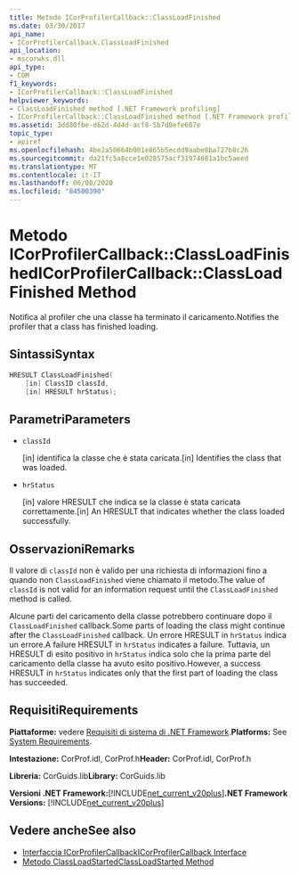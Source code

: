 ```yaml
---
title: Metodo ICorProfilerCallback::ClassLoadFinished
ms.date: 03/30/2017
api_name:
- ICorProfilerCallback.ClassLoadFinished
api_location:
- mscorwks.dll
api_type:
- COM
f1_keywords:
- ICorProfilerCallback::ClassLoadFinished
helpviewer_keywords:
- ClassLoadFinished method [.NET Framework profiling]
- ICorProfilerCallback::ClassLoadFinished method [.NET Framework profiling]
ms.assetid: 3dd80fbe-d62d-4d4d-acf8-5b7d0efe607e
topic_type:
- apiref
ms.openlocfilehash: 4be2a50664b001e865b5ecdd9aabe8ba727b8c26
ms.sourcegitcommit: da21fc5a8cce1e028575acf31974681a1bc5aeed
ms.translationtype: MT
ms.contentlocale: it-IT
ms.lasthandoff: 06/08/2020
ms.locfileid: "84500390"
---
```

# <a name="icorprofilercallbackclassloadfinished-method"></a><span data-ttu-id="231b1-102">Metodo ICorProfilerCallback::ClassLoadFinished</span><span class="sxs-lookup"><span data-stu-id="231b1-102">ICorProfilerCallback::ClassLoadFinished Method</span></span>
<span data-ttu-id="231b1-103">Notifica al profiler che una classe ha terminato il caricamento.</span><span class="sxs-lookup"><span data-stu-id="231b1-103">Notifies the profiler that a class has finished loading.</span></span>  
  
## <a name="syntax"></a><span data-ttu-id="231b1-104">Sintassi</span><span class="sxs-lookup"><span data-stu-id="231b1-104">Syntax</span></span>  
  
```cpp  
HRESULT ClassLoadFinished(  
    [in] ClassID classId,  
    [in] HRESULT hrStatus);  
```  
  
## <a name="parameters"></a><span data-ttu-id="231b1-105">Parametri</span><span class="sxs-lookup"><span data-stu-id="231b1-105">Parameters</span></span>

- `classId`

  <span data-ttu-id="231b1-106">\[in] identifica la classe che è stata caricata.</span><span class="sxs-lookup"><span data-stu-id="231b1-106">\[in] Identifies the class that was loaded.</span></span>

- `hrStatus`

  <span data-ttu-id="231b1-107">\[in] valore HRESULT che indica se la classe è stata caricata correttamente.</span><span class="sxs-lookup"><span data-stu-id="231b1-107">\[in] An HRESULT that indicates whether the class loaded successfully.</span></span>

## <a name="remarks"></a><span data-ttu-id="231b1-108">Osservazioni</span><span class="sxs-lookup"><span data-stu-id="231b1-108">Remarks</span></span>  
 <span data-ttu-id="231b1-109">Il valore di `classId` non è valido per una richiesta di informazioni fino a quando non `ClassLoadFinished` viene chiamato il metodo.</span><span class="sxs-lookup"><span data-stu-id="231b1-109">The value of `classId` is not valid for an information request until the `ClassLoadFinished` method is called.</span></span>  
  
 <span data-ttu-id="231b1-110">Alcune parti del caricamento della classe potrebbero continuare dopo il `ClassLoadFinished` callback.</span><span class="sxs-lookup"><span data-stu-id="231b1-110">Some parts of loading the class might continue after the `ClassLoadFinished` callback.</span></span> <span data-ttu-id="231b1-111">Un errore HRESULT in `hrStatus` indica un errore.</span><span class="sxs-lookup"><span data-stu-id="231b1-111">A failure HRESULT in `hrStatus` indicates a failure.</span></span> <span data-ttu-id="231b1-112">Tuttavia, un HRESULT di esito positivo in `hrStatus` indica solo che la prima parte del caricamento della classe ha avuto esito positivo.</span><span class="sxs-lookup"><span data-stu-id="231b1-112">However, a success HRESULT in `hrStatus` indicates only that the first part of loading the class has succeeded.</span></span>  
  
## <a name="requirements"></a><span data-ttu-id="231b1-113">Requisiti</span><span class="sxs-lookup"><span data-stu-id="231b1-113">Requirements</span></span>  
 <span data-ttu-id="231b1-114">**Piattaforme:** vedere [Requisiti di sistema di .NET Framework](../../get-started/system-requirements.md).</span><span class="sxs-lookup"><span data-stu-id="231b1-114">**Platforms:** See [System Requirements](../../get-started/system-requirements.md).</span></span>  
  
 <span data-ttu-id="231b1-115">**Intestazione:** CorProf.idl, CorProf.h</span><span class="sxs-lookup"><span data-stu-id="231b1-115">**Header:** CorProf.idl, CorProf.h</span></span>  
  
 <span data-ttu-id="231b1-116">**Libreria:** CorGuids.lib</span><span class="sxs-lookup"><span data-stu-id="231b1-116">**Library:** CorGuids.lib</span></span>  
  
 <span data-ttu-id="231b1-117">**Versioni .NET Framework:**[!INCLUDE[net_current_v20plus](../../../../includes/net-current-v20plus-md.md)]</span><span class="sxs-lookup"><span data-stu-id="231b1-117">**.NET Framework Versions:** [!INCLUDE[net_current_v20plus](../../../../includes/net-current-v20plus-md.md)]</span></span>  
  
## <a name="see-also"></a><span data-ttu-id="231b1-118">Vedere anche</span><span class="sxs-lookup"><span data-stu-id="231b1-118">See also</span></span>

- [<span data-ttu-id="231b1-119">Interfaccia ICorProfilerCallback</span><span class="sxs-lookup"><span data-stu-id="231b1-119">ICorProfilerCallback Interface</span></span>](icorprofilercallback-interface.md)
- [<span data-ttu-id="231b1-120">Metodo ClassLoadStarted</span><span class="sxs-lookup"><span data-stu-id="231b1-120">ClassLoadStarted Method</span></span>](icorprofilercallback-classloadstarted-method.md)
